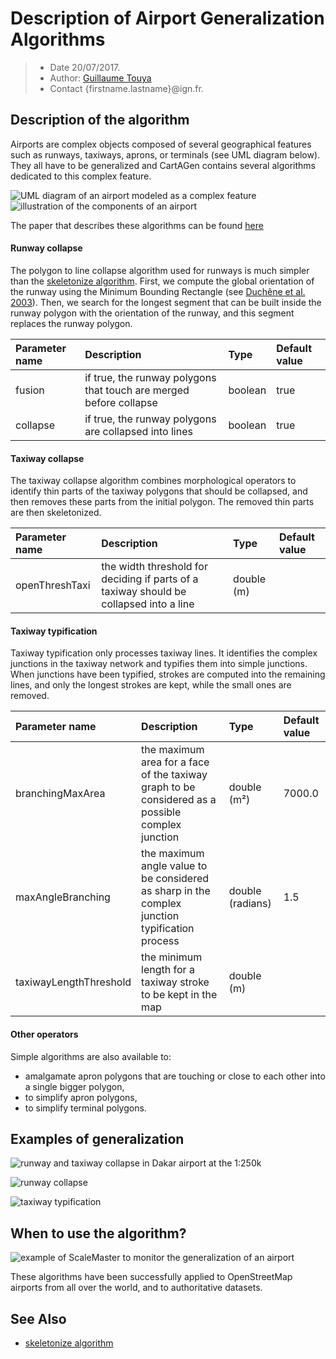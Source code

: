# Description of Airport Generalization Algorithms

> - Date 20/07/2017.
> - Author: [Guillaume Touya][1]
> - Contact {firstname.lastname}@ign.fr.



Description of the algorithm
-------------

Airports are complex objects composed of several geographical features such as runways, taxiways, aprons, or terminals (see UML diagram below). They all have to be generalized and CartAGen contains several algorithms dedicated to this complex feature.

![UML diagram of an airport modeled as a complex feature](/images/airport_uml_model.png)
![illustration of the components of an airport](/images/airport_complex_feature.png)

The paper that describes these algorithms can be found [here][3]

#### [](#header-4)Runway collapse

The polygon to line collapse algorithm used for runways is much simpler than the [skeletonize algorithm][2].
First, we compute the global orientation of the runway using the Minimum Bounding Rectangle (see [Duchêne et al. 2003][4]).
Then, we search for the longest segment that can be built inside the runway polygon with the orientation of the runway, and this segment replaces the runway polygon.


| Parameter name        | Description         				| Type 							| Default value			|
|:----------------------|:----------------------------------|:------------------------------|:--------------------------------------------------|
| fusion    | if true, the runway polygons that touch are merged before collapse	| boolean		| 	true	|
| collapse    | if true, the runway polygons are collapsed into lines	| boolean		| 	true	|


#### [](#header-4)Taxiway collapse
The taxiway collapse algorithm combines morphological operators to identify thin parts of the taxiway polygons that should be collapsed, and then removes these parts from the initial polygon. The removed thin parts are then skeletonized.

| Parameter name        | Description         				| Type 							| Default value			|
|:----------------------|:----------------------------------|:------------------------------|:--------------------------------------------------|
|  openThreshTaxi   |  the width threshold for deciding if parts of a taxiway should be collapsed into a line	| 	double (m)	| 		|


#### [](#header-4)Taxiway typification
Taxiway typification only processes taxiway lines. It identifies the complex junctions in the taxiway network and typifies them into simple junctions.
When junctions have been typified, strokes are computed into the remaining lines, and only the longest strokes are kept, while the small ones are removed.

| Parameter name        | Description         				| Type 							| Default value			|
|:----------------------|:----------------------------------|:------------------------------|:--------------------------------------------------|
|   branchingMaxArea  | the maximum area for a face of the taxiway graph to be considered as a possible complex junction	| 	double (m²)	| 	7000.0	|
|  maxAngleBranching   | the maximum angle value to be considered as sharp in the complex junction typification process	| 	double (radians)	| 	1.5	|
|   taxiwayLengthThreshold  | the minimum length for a taxiway stroke to be kept in the map	| 	double (m)	| 		|

#### [](#header-4)Other operators
Simple algorithms are also available to:
- amalgamate apron polygons that are touching or close to each other into a single bigger polygon,
- to simplify apron polygons,
- to simplify terminal polygons.

Examples of generalization
-------------
![runway and taxiway collapse in Dakar airport at the 1:250k](/images/proc_airport.png)

![runway collapse](/images/taxiway_collapse.png)

![taxiway typification](/images/taxiway_typification.png)

When to use the algorithm?
-------------
![example of ScaleMaster to monitor the generalization of an airport](/images/airport_scalemaster.png)

These algorithms have been successfully applied to OpenStreetMap airports from all over the world, and to authoritative datasets.

See Also
-------------
- [skeletonize algorithm][2]


[1]: https://umrlastig.github.io/guillaume-touya/
[2]: /algorithms/line/skeletonize.md
[3]: http://recherche.ign.fr/labos/util_basilic/publicDownload.php?id=3082
[4]: https://kartographie.geo.tu-dresden.de/downloads/ica-gen/workshop2003/duchene_et_al_v1.pdf
